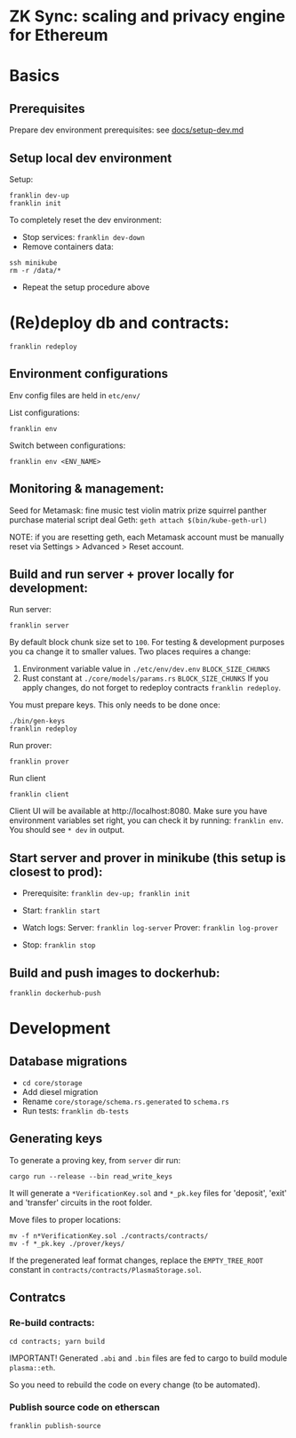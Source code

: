 # ZK Sync: scaling and privacy engine for Ethereum

# Basics

## Prerequisites

Prepare dev environment prerequisites: see [docs/setup-dev.md](docs/setup-dev.md)

## Setup local dev environment


Setup:

```
franklin dev-up
franklin init
```

To completely reset the dev environment:

- Stop services:
```franklin dev-down```
- Remove containers data:
```
ssh minikube
rm -r /data/*
```
- Repeat the setup procedure above

# (Re)deploy db and contraсts:

```franklin redeploy```

## Environment configurations

Env config files are held in `etc/env/`

List configurations:

```franklin env```

Switch between configurations:

```franklin env <ENV_NAME>```

## Monitoring & management:

Seed for Metamask: fine music test violin matrix prize squirrel panther purchase material script deal
Geth: ```geth attach $(bin/kube-geth-url)```

NOTE: if you are resetting geth, each Metamask account must be manually reset via Settings > Advanced > Reset account.

## Build and run server + prover locally for development:

Run server:
```
franklin server
```

By default block chunk size set to `100`. For testing & development purposes you
ca change it to smaller values. Two places requires a change:
1. Environment variable value in `./etc/env/dev.env` `BLOCK_SIZE_CHUNKS`
2. Rust constant at `./core/models/params.rs` `BLOCK_SIZE_CHUNKS`
If you apply changes, do not forget to redeploy contracts `franklin redeploy`.

You must prepare keys. This only needs to be done once:
```
./bin/gen-keys
franklin redeploy
```
Run prover:
```
franklin prover
```

Run client
```
franklin client
```

Client UI will be available at http://localhost:8080.
Make sure you have environment variables set right, you can check it by running:
```franklin env```. You should see `* dev` in output.

## Start server and prover in minikube (this setup is closest to prod):

- Prerequisite: ```franklin dev-up; franklin init```

- Start:
```franklin start```

- Watch logs:
Server: ```franklin log-server```
Prover: ```franklin log-prover```

- Stop:
```franklin stop```

## Build and push images to dockerhub:

```franklin dockerhub-push```

# Development

## Database migrations

- ```cd core/storage```
- Add diesel migration
- Rename `core/storage/schema.rs.generated` to `schema.rs`
- Run tests: ```franklin db-tests```

## Generating keys

To generate a proving key, from `server` dir run:

```
cargo run --release --bin read_write_keys
```

It will generate a `*VerificationKey.sol` and `*_pk.key` files for 'deposit', 'exit' and 'transfer' circuits in the root folder.

Move files to proper locations:

```shell
mv -f n*VerificationKey.sol ./contracts/contracts/
mv -f *_pk.key ./prover/keys/
```

If the pregenerated leaf format changes, replace the `EMPTY_TREE_ROOT` constant in `contracts/contracts/PlasmaStorage.sol`.

## Contratcs

### Re-build contracts:

```
cd contracts; yarn build
```

IMPORTANT! Generated `.abi` and `.bin` files are fed to cargo to build module `plasma::eth`. 

So you need to rebuild the code on every change (to be automated).

### Publish source code on etherscan

```
franklin publish-source
```
